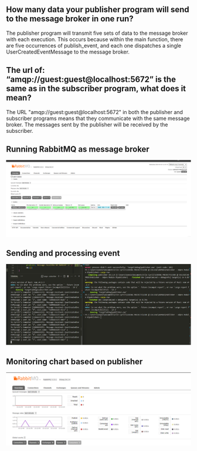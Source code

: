 ## How many data your publisher program will send to the message broker in one run? 
The publisher program will transmit five sets of data to the message broker with each execution. This occurs because within the main function, there are five occurrences of publish_event, and each one dispatches a single UserCreatedEventMessage to the message broker.

## The url of: “amqp://guest:guest@localhost:5672” is the same as in the subscriber program, what does it mean?
The URL "amqp://guest:guest@localhost:5672" in both the publisher and subscriber programs means that they communicate with the same message broker. The messages sent by the publisher will be received by the subscriber.

## Running RabbitMQ as message broker
![alt text](image.png)

## Sending and processing event 
![alt text](image-1.png)

## Monitoring chart based on publisher
![alt text](image-2.png)